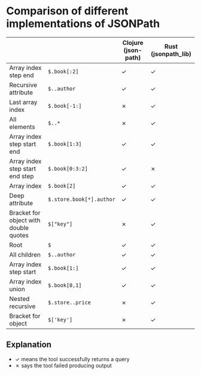 # Comparison of different implementations of JSONPath

<table>
<thead>
<tr>
<th></th>
<th></th>
<th>Clojure (json-path)</th>
<th>Rust (jsonpath_lib)</th>
</tr>
</thead>
<tbody>
<tr>
<td>Array index step end</td>
<td><code>$.book[:2]</code></td>
<td>
✓
</td>
<td>
✓
</td>
</tr>
<tr>
<td>Recursive attribute</td>
<td><code>$..author</code></td>
<td>
✓
</td>
<td>
✓
</td>
</tr>
<tr>
<td>Last array index</td>
<td><code>$.book[-1:]</code></td>
<td>
✗
</td>
<td>
✓
</td>
</tr>
<tr>
<td>All elements</td>
<td><code>$..*</code></td>
<td>
✗
</td>
<td>
✓
</td>
</tr>
<tr>
<td>Array index step start end</td>
<td><code>$.book[1:3]</code></td>
<td>
✓
</td>
<td>
✓
</td>
</tr>
<tr>
<td>Array index step start end step</td>
<td><code>$.book[0:3:2]</code></td>
<td>
✓
</td>
<td>
✗
</td>
</tr>
<tr>
<td>Array index</td>
<td><code>$.book[2]</code></td>
<td>
✓
</td>
<td>
✓
</td>
</tr>
<tr>
<td>Deep attribute</td>
<td><code>$.store.book[*].author</code></td>
<td>
✓
</td>
<td>
✓
</td>
</tr>
<tr>
<td>Bracket for object with double quotes</td>
<td><code>$["key"]</code></td>
<td>
✗
</td>
<td>
✓
</td>
</tr>
<tr>
<td>Root</td>
<td><code>$</code></td>
<td>
✓
</td>
<td>
✓
</td>
</tr>
<tr>
<td>All children</td>
<td><code>$..author</code></td>
<td>
✓
</td>
<td>
✓
</td>
</tr>
<tr>
<td>Array index step start</td>
<td><code>$.book[1:]</code></td>
<td>
✓
</td>
<td>
✓
</td>
</tr>
<tr>
<td>Array index union</td>
<td><code>$.book[0,1]</code></td>
<td>
✓
</td>
<td>
✓
</td>
</tr>
<tr>
<td>Nested recursive</td>
<td><code>$.store..price</code></td>
<td>
✗
</td>
<td>
✓
</td>
</tr>
<tr>
<td>Bracket for object</td>
<td><code>$['key']</code></td>
<td>
✗
</td>
<td>
✓
</td>
</tr>
</tbody>
</table>

## Explanation

- ✓ means the tool successfully returns a query
- ✗ says the tool failed producing output
